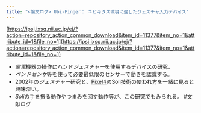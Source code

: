 ```yaml
---
title: "<論文ログ> Ubi-Finger： ユビキタス環境に適したジェスチャ入力デバイス"
---
```


[https://ipsj.ixsq.nii.ac.jp/ej/?action=repository_action_common_download&item_id=11377&item_no=1&attribute_id=1&file_no=1](https://ipsj.ixsq.nii.ac.jp/ej/?action=repository_action_common_download&item_id=11377&item_no=1&attribute_id=1&file_no=1)

* *家電*機器の操作にハンド*ジェスチャー*を使用するデバイスの研究。
* *ベンドセンサ*等を使って必要最低限のセンサーで動きを認識する。
* 2002年の*ジェスチャー*研究と、[Pixel4](Pixel4.md)のSoli技術の使われ方を一緒に見ると興味深い。
* *Soli*の手を振る動作やつまみを回す動作等が、この研究でもみられる。
  \#文献ログ
